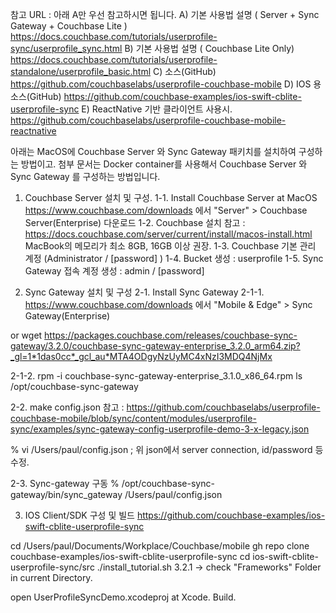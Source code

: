 참고 URL :  아래 A만 우선 참고하시면 됩니다.
A) 기본 사용법 설명 ( Server + Sync Gateway + Couchbase Lite )
https://docs.couchbase.com/tutorials/userprofile-sync/userprofile_sync.html
B) 기본 사용법 설명 ( Couchbase Lite Only)
https://docs.couchbase.com/tutorials/userprofile-standalone/userprofile_basic.html
C) 소스(GitHub)
https://github.com/couchbaselabs/userprofile-couchbase-mobile
D) IOS 용 소스(GitHub)
https://github.com/couchbase-examples/ios-swift-cblite-userprofile-sync
E) ReactNative 기반 클라이언트 사용시.
https://github.com/couchbaselabs/userprofile-couchbase-mobile-reactnative

아래는 MacOS에 Couchbase Server 와 Sync Gateway 패키치를 설치하여 구성하는 방법이고.
첨부 문서는 Docker container를 사용해서 Couchbase Server 와 Sync Gateway 를 구성하는 방법입니다.

1. Couchbase Server 설치 및 구성.
1-1. Install Couchbase Server at MacOS
 https://www.couchbase.com/downloads 에서 "Server" > Couchbase Server(Enterprise) 다운로드 
1-2. Couchbase 설치
 참고 : https://docs.couchbase.com/server/current/install/macos-install.html
 MacBook의 메모리가 최소 8GB, 16GB 이상 권장.
1-3. Couchbase 기본 관리 계정 (Administrator / [password] )
1-4. Bucket 생성 : userprofile
1-5. Sync Gateway 접속 계정 생성 : admin / [password] 

2. Sync Gateway 설치 및 구성
2-1. Install Sync Gateway
2-1-1. https://www.couchbase.com/downloads 에서 "Mobile & Edge" > Sync Gateway(Enterprise)

or
wget https://packages.couchbase.com/releases/couchbase-sync-gateway/3.2.0/couchbase-sync-gateway-enterprise_3.2.0_arm64.zip?_gl=1*1das0cc*_gcl_au*MTA4ODgyNzUyMC4xNzI3MDQ4NjMx

2-1-2. rpm -i couchbase-sync-gateway-enterprise_3.1.0_x86_64.rpm
ls /opt/couchbase-sync-gateway

2-2. make config.json
참고 : https://github.com/couchbaselabs/userprofile-couchbase-mobile/blob/sync/content/modules/userprofile-sync/examples/sync-gateway-config-userprofile-demo-3-x-legacy.json

% vi /Users/paul/config.json ; 위 json에서 server connection, id/password 등 수정.

2-3. Sync-gateway 구동 
% /opt/couchbase-sync-gateway/bin/sync_gateway /Users/paul/config.json

3. IOS Client/SDK 구성 및 빌드
https://github.com/couchbase-examples/ios-swift-cblite-userprofile-sync

cd /Users/paul/Documents/Workplace/Couchbase/mobile
gh repo clone couchbase-examples/ios-swift-cblite-userprofile-sync
cd ios-swift-cblite-userprofile-sync/src
./install_tutorial.sh 3.2.1   -> check "Frameworks" Folder in current Directory.

open UserProfileSyncDemo.xcodeproj at Xcode.
Build.
